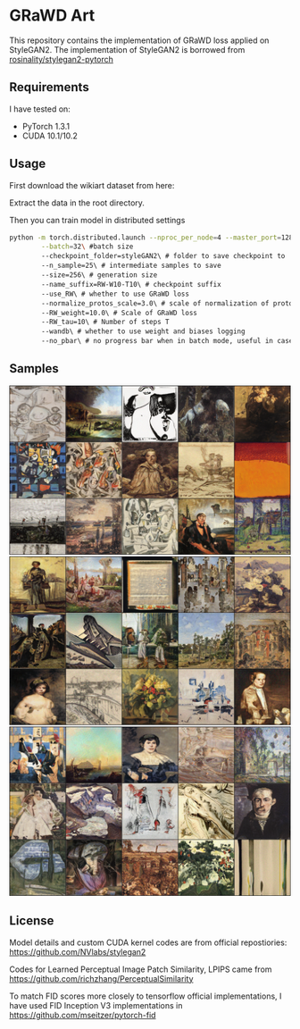 # GRaWD Art
This repository contains the implementation of GRaWD loss applied on StyleGAN2. The implementation of StyleGAN2 is borrowed from [rosinality/stylegan2-pytorch](https://github.com/rosinality/stylegan2-pytorch) 

## Requirements

I have tested on:

* PyTorch 1.3.1
* CUDA 10.1/10.2

## Usage

First download the wikiart dataset from here: 

Extract the data in the root directory.

Then you can train model in distributed settings

```bash
python -m torch.distributed.launch --nproc_per_node=4 --master_port=12895 train.py\
        --batch=32\ #batch size
        --checkpoint_folder=styleGAN2\ # folder to save checkpoint to
        --n_sample=25\ # intermediate samples to save
        --size=256\ # generation size
        --name_suffix=RW-W10-T10\ # checkpoint suffix
        --use_RW\ # whether to use GRaWD loss
        --normalize_protos_scale=3.0\ # scale of normalization of protos
        --RW_weight=10.0\ # Scale of GRaWD loss
        --RW_tau=10\ # Number of steps T
        --wandb\ # whether to use weight and biases logging
        --no_pbar\ # no progress bar when in batch mode, useful in cases of HPCs
```

## Samples

![](sample/sample0.png )
![](sample/sample12.png )
![](sample/sample24.png )





## License

Model details and custom CUDA kernel codes are from official repostiories: https://github.com/NVlabs/stylegan2

Codes for Learned Perceptual Image Patch Similarity, LPIPS came from https://github.com/richzhang/PerceptualSimilarity

To match FID scores more closely to tensorflow official implementations, I have used FID Inception V3 implementations in https://github.com/mseitzer/pytorch-fid
